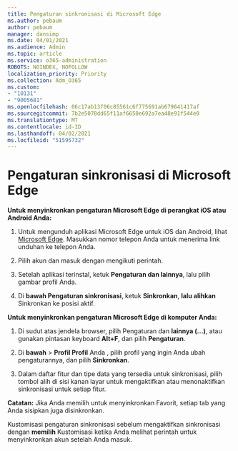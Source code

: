 ```yaml
---
title: Pengaturan sinkronisasi di Microsoft Edge
ms.author: pebaum
author: pebaum
manager: dansimp
ms.date: 04/01/2021
ms.audience: Admin
ms.topic: article
ms.service: o365-administration
ROBOTS: NOINDEX, NOFOLLOW
localization_priority: Priority
ms.collection: Adm_O365
ms.custom:
- "10131"
- "9005681"
ms.openlocfilehash: 06c17ab13f06c85561c6f775691ab679641417af
ms.sourcegitcommit: 7b2e5078dd65f11af6650e692a7ea48e91f544e0
ms.translationtype: MT
ms.contentlocale: id-ID
ms.lasthandoff: 04/02/2021
ms.locfileid: "51595732"
---
```

# <a name="sync-settings-in-microsoft-edge"></a>Pengaturan sinkronisasi di Microsoft Edge

**Untuk menyinkronkan pengaturan Microsoft Edge di perangkat iOS atau Android Anda:**

1. Untuk mengunduh aplikasi Microsoft Edge untuk iOS dan Android, lihat [Microsoft Edge](https://www.microsoft.com/edge?ocid=SMC-IA-4534424). Masukkan nomor telepon Anda untuk menerima link unduhan ke telepon Anda.

1. Pilih akun dan masuk dengan mengikuti perintah.

1. Setelah aplikasi terinstal, ketuk **Pengaturan dan lainnya**, lalu pilih gambar profil Anda.

1. Di **bawah Pengaturan sinkronisasi**, ketuk **Sinkronkan**, **lalu alihkan** Sinkronkan ke posisi aktif. 

**Untuk menyinkronkan pengaturan Microsoft Edge di komputer Anda:**

1. Di sudut atas jendela browser, pilih Pengaturan dan **lainnya (...)**, atau gunakan pintasan keyboard **Alt+F**, dan pilih **Pengaturan**.

1. Di **bawah**  >  **Profil Profil** Anda , pilih profil yang ingin Anda ubah pengaturannya, dan pilih **Sinkronkan**.

1. Dalam daftar fitur dan tipe data yang tersedia untuk sinkronisasi, pilih tombol alih di sisi kanan layar untuk mengaktifkan atau menonaktifkan sinkronisasi untuk setiap fitur.

**Catatan:** Jika Anda memilih untuk menyinkronkan Favorit, setiap tab yang Anda sisipkan juga disinkronkan.

Kustomisasi pengaturan sinkronisasi sebelum mengaktifkan sinkronisasi dengan **memilih** Kustomisasi ketika Anda melihat perintah untuk menyinkronkan akun setelah Anda masuk.